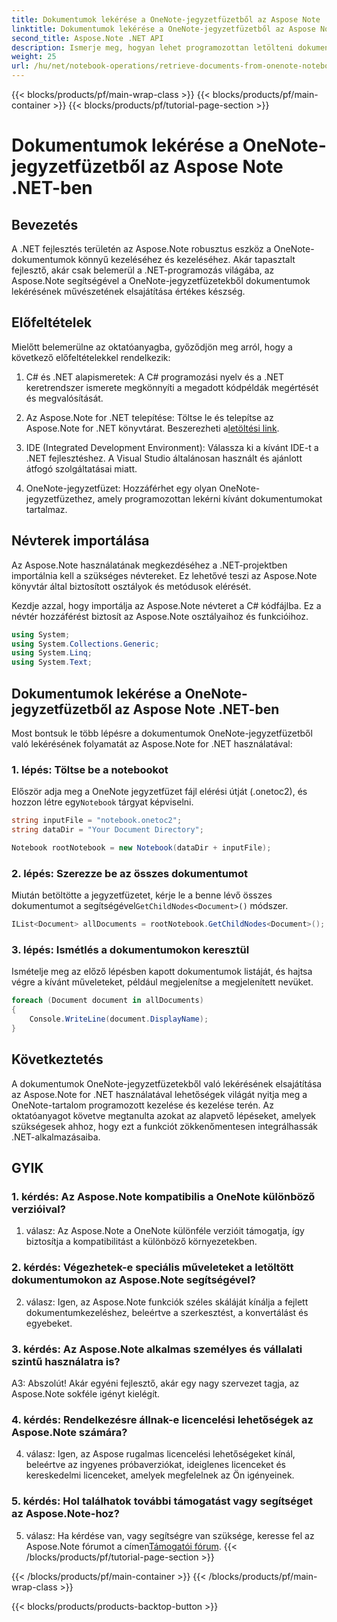 ```yaml
---
title: Dokumentumok lekérése a OneNote-jegyzetfüzetből az Aspose Note .NET-ben
linktitle: Dokumentumok lekérése a OneNote-jegyzetfüzetből az Aspose Note .NET-ben
second_title: Aspose.Note .NET API
description: Ismerje meg, hogyan lehet programozottan letölteni dokumentumokat OneNote-jegyzetfüzetekből az Aspose.Note for .NET használatával, amely lehetővé teszi a zökkenőmentes integrációt és manipulációt.
weight: 25
url: /hu/net/notebook-operations/retrieve-documents-from-onenote-notebook/
---
```


{{< blocks/products/pf/main-wrap-class >}}
{{< blocks/products/pf/main-container >}}
{{< blocks/products/pf/tutorial-page-section >}}

# Dokumentumok lekérése a OneNote-jegyzetfüzetből az Aspose Note .NET-ben

## Bevezetés

A .NET fejlesztés területén az Aspose.Note robusztus eszköz a OneNote-dokumentumok könnyű kezeléséhez és kezeléséhez. Akár tapasztalt fejlesztő, akár csak belemerül a .NET-programozás világába, az Aspose.Note segítségével a OneNote-jegyzetfüzetekből dokumentumok lekérésének művészetének elsajátítása értékes készség.

## Előfeltételek

Mielőtt belemerülne az oktatóanyagba, győződjön meg arról, hogy a következő előfeltételekkel rendelkezik:

1. C# és .NET alapismeretek: A C# programozási nyelv és a .NET keretrendszer ismerete megkönnyíti a megadott kódpéldák megértését és megvalósítását.

2.  Az Aspose.Note for .NET telepítése: Töltse le és telepítse az Aspose.Note for .NET könyvtárat. Beszerezheti a[letöltési link](https://releases.aspose.com/note/net/).

3. IDE (Integrated Development Environment): Válassza ki a kívánt IDE-t a .NET fejlesztéshez. A Visual Studio általánosan használt és ajánlott átfogó szolgáltatásai miatt.

4. OneNote-jegyzetfüzet: Hozzáférhet egy olyan OneNote-jegyzetfüzethez, amely programozottan lekérni kívánt dokumentumokat tartalmaz.

## Névterek importálása

Az Aspose.Note használatának megkezdéséhez a .NET-projektben importálnia kell a szükséges névtereket. Ez lehetővé teszi az Aspose.Note könyvtár által biztosított osztályok és metódusok elérését.

Kezdje azzal, hogy importálja az Aspose.Note névteret a C# kódfájlba. Ez a névtér hozzáférést biztosít az Aspose.Note osztályaihoz és funkcióihoz.

```csharp
using System;
using System.Collections.Generic;
using System.Linq;
using System.Text;
```

## Dokumentumok lekérése a OneNote-jegyzetfüzetből az Aspose Note .NET-ben

Most bontsuk le több lépésre a dokumentumok OneNote-jegyzetfüzetből való lekérésének folyamatát az Aspose.Note for .NET használatával:

### 1. lépés: Töltse be a notebookot

 Először adja meg a OneNote jegyzetfüzet fájl elérési útját (.onetoc2), és hozzon létre egy`Notebook` tárgyat képviselni.

```csharp
string inputFile = "notebook.onetoc2";
string dataDir = "Your Document Directory";

Notebook rootNotebook = new Notebook(dataDir + inputFile);
```

### 2. lépés: Szerezze be az összes dokumentumot

 Miután betöltötte a jegyzetfüzetet, kérje le a benne lévő összes dokumentumot a segítségével`GetChildNodes<Document>()` módszer.

```csharp
IList<Document> allDocuments = rootNotebook.GetChildNodes<Document>();
```

### 3. lépés: Ismétlés a dokumentumokon keresztül

Ismételje meg az előző lépésben kapott dokumentumok listáját, és hajtsa végre a kívánt műveleteket, például megjelenítse a megjelenített nevüket.

```csharp
foreach (Document document in allDocuments) 
{
    Console.WriteLine(document.DisplayName);
}
```

## Következtetés

A dokumentumok OneNote-jegyzetfüzetekből való lekérésének elsajátítása az Aspose.Note for .NET használatával lehetőségek világát nyitja meg a OneNote-tartalom programozott kezelése és kezelése terén. Az oktatóanyagot követve megtanulta azokat az alapvető lépéseket, amelyek szükségesek ahhoz, hogy ezt a funkciót zökkenőmentesen integrálhassák .NET-alkalmazásaiba.

## GYIK

### 1. kérdés: Az Aspose.Note kompatibilis a OneNote különböző verzióival?

1. válasz: Az Aspose.Note a OneNote különféle verzióit támogatja, így biztosítja a kompatibilitást a különböző környezetekben.

### 2. kérdés: Végezhetek-e speciális műveleteket a letöltött dokumentumokon az Aspose.Note segítségével?

2. válasz: Igen, az Aspose.Note funkciók széles skáláját kínálja a fejlett dokumentumkezeléshez, beleértve a szerkesztést, a konvertálást és egyebeket.

### 3. kérdés: Az Aspose.Note alkalmas személyes és vállalati szintű használatra is?

A3: Abszolút! Akár egyéni fejlesztő, akár egy nagy szervezet tagja, az Aspose.Note sokféle igényt kielégít.

### 4. kérdés: Rendelkezésre állnak-e licencelési lehetőségek az Aspose.Note számára?

4. válasz: Igen, az Aspose rugalmas licencelési lehetőségeket kínál, beleértve az ingyenes próbaverziókat, ideiglenes licenceket és kereskedelmi licenceket, amelyek megfelelnek az Ön igényeinek.

### 5. kérdés: Hol találhatok további támogatást vagy segítséget az Aspose.Note-hoz?

 5. válasz: Ha kérdése van, vagy segítségre van szüksége, keresse fel az Aspose.Note fórumot a címen[Támogatói fórum](https://forum.aspose.com/c/note/28).
{{< /blocks/products/pf/tutorial-page-section >}}

{{< /blocks/products/pf/main-container >}}
{{< /blocks/products/pf/main-wrap-class >}}

{{< blocks/products/products-backtop-button >}}
